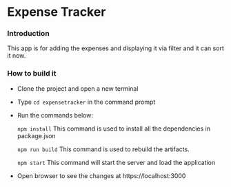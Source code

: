 # Expense Tracker

### Introduction

This app is for adding the expenses and displaying it via filter and it can sort it now.

### How to build it

* Clone the project and open a new terminal
* Type ``cd expensetracker`` in the command prompt
* Run the commands below:

  ``
  npm install
  ``
  This command is used to install all the dependencies in package.json

  ``
  npm run build
  ``
  This command is used to rebuild the artifacts.

  ``
  npm start
  ``
  This command will start the server and load the application
* Open browser to see the changes at https://localhost:3000
